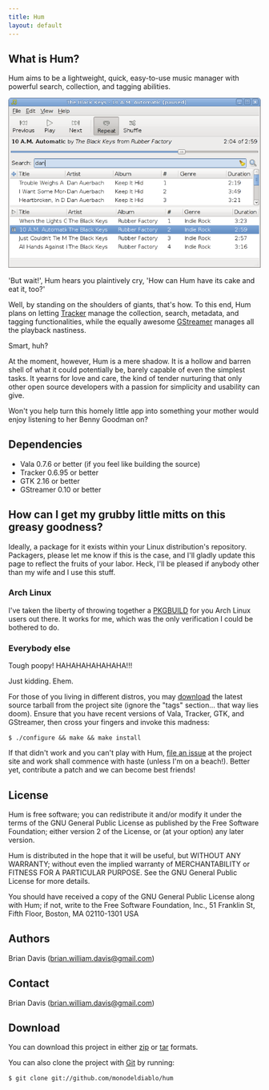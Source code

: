 ```yaml
---
title: Hum
layout: default
---
```


What is Hum?
------------
Hum aims to be a lightweight, quick, easy-to-use music manager with powerful
search, collection, and tagging abilities.

![Hum in action](HumPausedSearch.png)

'But wait!', Hum hears you plaintively cry, 'How can Hum have its cake and eat
it, too?'

Well, by standing on the shoulders of giants, that's how. To this end, Hum
plans on letting [Tracker](http://www.tracker-project.org/) manage the
collection, search, metadata, and tagging functionalities, while the equally
awesome [GStreamer](http://gstreamer.freedesktop.org) manages all the playback
nastiness.

Smart, huh?

At the moment, however, Hum is a mere shadow. It is a hollow and barren shell
of what it could potentially be, barely capable of even the simplest tasks. It
yearns for love and care, the kind of tender nurturing that only other open
source developers with a passion for simplicity and usability can give.

Won't you help turn this homely little app into something your mother would
enjoy listening to her Benny Goodman on?

Dependencies
------------
 * Vala 0.7.6 or better (if you feel like building the source)
 * Tracker 0.6.95 or better
 * GTK 2.16 or better
 * GStreamer 0.10 or better

How can I get my grubby little mitts on this greasy goodness?
-------------------------------------------------------------
Ideally, a package for it exists within your Linux distribution's repository.
Packagers, please let me know if this is the case, and I'll gladly update this
page to reflect the fruits of your labor. Heck, I'll be pleased if anybody
other than my wife and I use this stuff.

### Arch Linux ###
I've taken the liberty of throwing together a
[PKGBUILD](http://github.com/monodeldiablo/hum/downloads/PKGBUILD) for you Arch
Linux users out there. It works for me, which was the only verification I could
be bothered to do.

### Everybody else ###
Tough poopy! HAHAHAHAHAHAHA!!!

Just kidding. Ehem.

For those of you living in different distros, you may
[download](http://github.com/monodeldiablo/hum/downloads) the latest source
tarball from the project site (ignore the "tags" section... that way lies
doom). Ensure that you have recent versions of Vala, Tracker, GTK, and
GStreamer, then cross your fingers and invoke this madness:

    $ ./configure && make && make install

If that didn't work and you can't play with Hum,
[file an issue](http://github.com/monodeldiablo/hum/issues) at the project site
and work shall commence with haste (unless I'm on a beach!). Better yet,
contribute a patch and we can become best friends!

License
-------
Hum is free software; you can redistribute it and/or modify it under the terms of the GNU General Public License as published by the Free Software Foundation; either version 2 of the License, or (at your option) any later version.

Hum is distributed in the hope that it will be useful, but WITHOUT ANY WARRANTY; without even the implied warranty of MERCHANTABILITY or FITNESS FOR A PARTICULAR PURPOSE.  See the GNU General Public License for more details.

You should have received a copy of the GNU General Public License along with Hum; if not, write to the Free Software Foundation, Inc., 51 Franklin St, Fifth Floor, Boston, MA  02110-1301  USA

Authors
-------
Brian Davis (brian.william.davis@gmail.com)

Contact
-------
Brian Davis (brian.william.davis@gmail.com)

Download
--------
You can download this project in either [zip](http://github.com/monodeldiablo/hum/zipball/master) or [tar](http://github.com/monodeldiablo/hum/tarball/master) formats.

You can also clone the project with [Git](http://git-scm.com) by running:

    $ git clone git://github.com/monodeldiablo/hum
